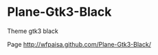 Plane-Gtk3-Black
================

Theme gtk3 black

Page
http://wfpaisa.github.com/Plane-Gtk3-Black/

